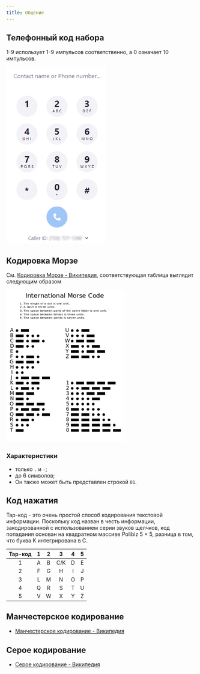 ```yaml
---
title: Общение
---
```


## Телефонный код набора

1-9 использует 1-9 импульсов соответственно, а 0 означает 10 импульсов.

![morse](../../assets/img/encode/phone.png)

## Кодировка Морзе

См. [Кодировка Морзе - Википедия](<https://en.wikipedia.org/wiki/Morse_code>), соответствующая таблица выглядит 
следующим образом

![morse](../../assets/img/encode/morse.png)

### Характеристики

- только `.` и `-`;
- до 6 символов;
- Он также может быть представлен строкой `01`.

## Код нажатия

Tap-код - это очень простой способ кодирования текстовой информации. Поскольку код назван в честь информации,
закодированной с использованием серии звуков щелчков, код попадания основан на квадратном массиве Polibiz 5 × 5, разница
в том, что буква K интегрирована в C.

|Tap-код|1    |2    |3    |4    |5    |
|:-----:|:---:|:---:|:---:|:---:|:---:|
|1      |A    |B    |C/K  |D    |E    |
|2      |F    |G    |H    |I    |J    |
|3      |L    |M    |N    |O    |P    |
|4      |Q    |R    |S    |T    |U    |
|5      |V    |W    |X    |Y    |Z    |

## Манчестерское кодирование

- [Манчестерское кодирование - Википедия](<https://en.wikipedia.org/wiki/Manchester_code>)

## Серое кодирование

- [Серое кодирование - Википедия](<https://en.wikipedia.org/wiki/Gray_code>)